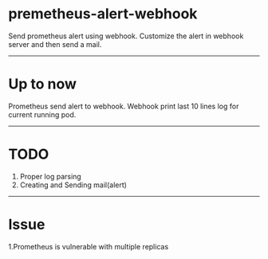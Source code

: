 # premetheus-alert-webhook
Send prometheus alert using webhook. Customize the alert in webhook server and then send a mail.

-------------------- 

# Up to now
Prometheus send alert to webhook. Webhook print last 10 lines log for current running pod. 


--------------------

# TODO
 1. Proper log parsing
 2. Creating and Sending mail(alert)

----------------------
# Issue
  1.Prometheus is vulnerable with multiple replicas
